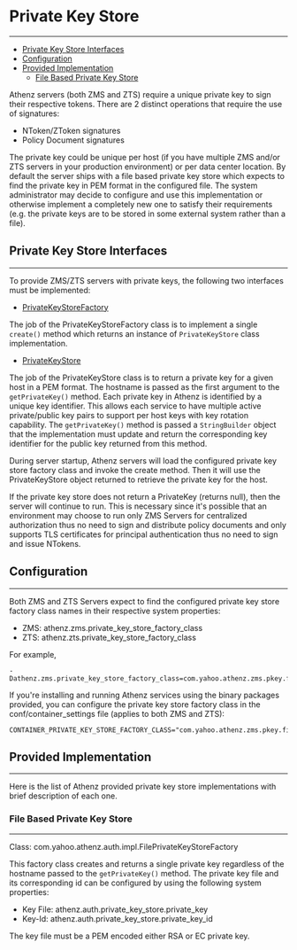 # Private Key Store
-------------------

* [Private Key Store Interfaces](#private-key-store-interfaces)
* [Configuration](#configuration)
* [Provided Implementation](#provided-implementation)
    * [File Based Private Key Store](#file-based-private-key-store)


Athenz servers (both ZMS and ZTS) require a unique private key
to sign their respective tokens. There are 2 distinct operations
that require the use of signatures:

* NToken/ZToken signatures
* Policy Document signatures

The private key could be unique per host (if you have multiple
ZMS and/or ZTS servers in your production environment) or per
data center location. By default the server ships with a file
based private key store which expects to find the private key
in PEM format in the configured file. The system administrator
may decide to configure and use this implementation or otherwise
implement a completely new one to satisfy their requirements
(e.g. the private keys are to be stored in some external system
rather than a file).

## Private Key Store Interfaces
-------------------------------

To provide ZMS/ZTS servers with private keys, the following two
interfaces must be implemented:

* [PrivateKeyStoreFactory](https://github.com/yahoo/athenz/blob/master/libs/java/auth_core/src/main/java/com/yahoo/athenz/auth/PrivateKeyStoreFactory.java)

The job of the PrivateKeyStoreFactory class is to implement a single
`create()` method which returns an instance of `PrivateKeyStore` class
implementation.

* [PrivateKeyStore](https://github.com/yahoo/athenz/blob/master/libs/java/auth_core/src/main/java/com/yahoo/athenz/auth/PrivateKeyStore.java)

The job of the PrivateKeyStore class is to return a private key
for a given host in a PEM format. The hostname is passed as the first
argument to the `getPrivateKey()` method. Each private key in Athenz
is identified by a unique key identifier. This allows each service to
have multiple active private/public key pairs to support per host
keys with key rotation capability. The `getPrivateKey()` method is
passed a `StringBuilder` object that the implementation must update
and return the corresponding key identifier for the public key
returned from this method.

During server startup, Athenz servers will load the configured
private key store factory class and invoke the create method.
Then it will use the PrivateKeyStore object returned to retrieve
the private key for the host.

If the private key store does not return a PrivateKey (returns null),
then the server will continue to run. This is necessary since it's
possible that an environment may choose to run only ZMS Servers
for centralized authorization thus no need to sign and distribute
policy documents and only supports TLS certificates for principal
authentication thus no need to sign and issue NTokens.

## Configuration
----------------

Both ZMS and ZTS Servers expect to find the configured private key
store factory class names in their respective system properties:

* ZMS: athenz.zms.private_key_store_factory_class
* ZTS: athenz.zts.private_key_store_factory_class

For example,

```
-Dathenz.zms.private_key_store_factory_class=com.yahoo.athenz.zms.pkey.file.FilePrivateKeyStoreFactory
```

If you're installing and running Athenz services using the binary
packages provided, you can configure the private key store factory
class in the conf/container_settings file (applies to both ZMS and ZTS):

```
CONTAINER_PRIVATE_KEY_STORE_FACTORY_CLASS="com.yahoo.athenz.zms.pkey.file.FilePrivateKeyStoreFactory"
```

## Provided Implementation
--------------------------

Here is the list of Athenz provided private key store implementations with
brief description of each one.

### File Based Private Key Store
--------------------------------

Class: com.yahoo.athenz.auth.impl.FilePrivateKeyStoreFactory

This factory class creates and returns a single private key
regardless of the hostname passed to the `getPrivateKey()` method.
The private key file and its corresponding id can be configured by
using the following system properties:

* Key File: athenz.auth.private_key_store.private_key
* Key-Id: athenz.auth.private_key_store.private_key_id

The key file must be a PEM encoded either RSA or EC
private key.
